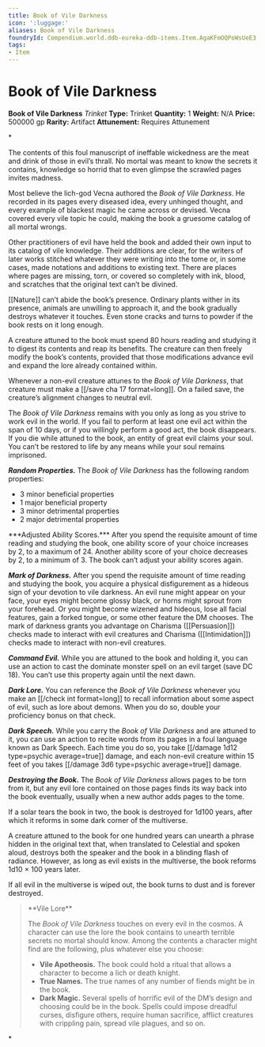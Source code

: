 ```yaml
---
title: Book of Vile Darkness
icon: ':luggage:'
aliases: Book of Vile Darkness
foundryId: Compendium.world.ddb-eureka-ddb-items.Item.AgaKFmOQPoWsUeE3
tags:
- Item
---
```


# Book of Vile Darkness

**Book of Vile Darkness**
_Trinket_
**Type:** Trinket
**Quantity:** 1
**Weight:** N/A
**Price:** 500000 gp
**Rarity:** Artifact
**Attunement:** Requires Attunement

*<p>The contents of this foul manuscript of ineffable wickedness are the meat and drink of those in evil’s thrall. No mortal was meant to know the secrets it contains, knowledge so horrid that to even glimpse the scrawled pages invites madness.

Most believe the lich-god Vecna authored the *Book of Vile Darkness*. He recorded in its pages every diseased idea, every unhinged thought, and every example of blackest magic he came across or devised. Vecna covered every vile topic he could, making the book a gruesome catalog of all mortal wrongs.

Other practitioners of evil have held the book and added their own input to its catalog of vile knowledge. Their additions are clear, for the writers of later works stitched whatever they were writing into the tome or, in some cases, made notations and additions to existing text. There are places where pages are missing, torn, or covered so completely with ink, blood, and scratches that the original text can’t be divined.

[[Nature]] can’t abide the book’s presence. Ordinary plants wither in its presence, animals are unwilling to approach it, and the book gradually destroys whatever it touches. Even stone cracks and turns to powder if the book rests on it long enough.

A creature attuned to the book must spend 80 hours reading and studying it to digest its contents and reap its benefits. The creature can then freely modify the book’s contents, provided that those modifications advance evil and expand the lore already contained within.

Whenever a non-evil creature attunes to the *Book of Vile Darkness*, that creature must make a [[/save cha 17 format=long]]. On a failed save, the creature’s alignment changes to neutral evil.

The *Book of Vile Darkness* remains with you only as long as you strive to work evil in the world. If you fail to perform at least one evil act within the span of 10 days, or if you willingly perform a good act, the book disappears. If you die while attuned to the book, an entity of great evil claims your soul. You can’t be restored to life by any means while your soul remains imprisoned.

***Random Properties.*** The *Book of Vile Darkness* has the following random properties:</p>
* 3 minor beneficial properties
* 1 major beneficial property
* 3 minor detrimental properties
* 2 major detrimental properties

<p>***Adjusted Ability Scores.*** After you spend the requisite amount of time reading and studying the book, one ability score of your choice increases by 2, to a maximum of 24. Another ability score of your choice decreases by 2, to a minimum of 3. The book can’t adjust your ability scores again.

***Mark of Darkness.*** After you spend the requisite amount of time reading and studying the book, you acquire a physical disfigurement as a hideous sign of your devotion to vile darkness. An evil rune might appear on your face, your eyes might become glossy black, or horns might sprout from your forehead. Or you might become wizened and hideous, lose all facial features, gain a forked tongue, or some other feature the DM chooses. The mark of darkness grants you advantage on Charisma ([[Persuasion]]) checks made to interact with evil creatures and Charisma ([[Intimidation]]) checks made to interact with non-evil creatures.

***Command Evil.*** While you are attuned to the book and holding it, you can use an action to cast the dominate monster spell on an evil target (save DC 18). You can’t use this property again until the next dawn.

***Dark Lore.*** You can reference the *Book of Vile Darkness* whenever you make an [[/check int format=long]] to recall information about some aspect of evil, such as lore about demons. When you do so, double your proficiency bonus on that check.

***Dark Speech.*** While you carry the *Book of Vile Darkness* and are attuned to it, you can use an action to recite words from its pages in a foul language known as Dark Speech. Each time you do so, you take  [[/damage 1d12 type=psychic average=true]] damage, and each non-evil creature within 15 feet of you takes  [[/damage 3d6 type=psychic average=true]] damage.

***Destroying the Book.*** The *Book of Vile Darkness* allows pages to be torn from it, but any evil lore contained on those pages finds its way back into the book eventually, usually when a new author adds pages to the tome.

If a solar tears the book in two, the book is destroyed for 1d100 years, after which it reforms in some dark corner of the multiverse.

A creature attuned to the book for one hundred years can unearth a phrase hidden in the original text that, when translated to Celestial and spoken aloud, destroys both the speaker and the book in a blinding flash of radiance. However, as long as evil exists in the multiverse, the book reforms 1d10 × 100 years later.

If all evil in the multiverse is wiped out, the book turns to dust and is forever destroyed.</p>
<blockquote>
<p>**Vile Lore**

The *Book of Vile Darkness* touches on every evil in the cosmos. A character can use the lore the book contains to unearth terrible secrets no mortal should know. Among the contents a character might find are the following, plus whatever else you choose:</p>
* **Vile Apotheosis.** The book could hold a ritual that allows a character to become a lich or death knight.
* **True Names.** The true names of any number of fiends might be in the book.
* **Dark Magic.** Several spells of horrific evil of the DM’s design and choosing could be in the book. Spells could impose dreadful curses, disfigure others, require human sacrifice, afflict creatures with crippling pain, spread vile plagues, and so on.

</blockquote>*